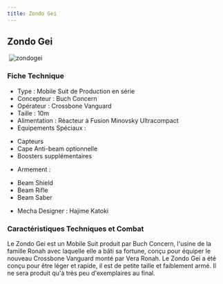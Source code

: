 ```yaml
---
title: Zondo Gei
---
```


Zondo Gei
---------

 ![zondogei](/images/stories/manga/crossbone/ms/zondogei.jpg)


### Fiche Technique


- Type : Mobile Suit de Production en série  
- Concepteur : Buch Concern  
- Opérateur : Crossbone Vanguard  
- Taille : 10m   
- Alimentation : Réacteur à Fusion Minovsky Ultracompact  
- Equipements Spéciaux :


* Capteurs
* Cape Anti-beam optionnelle
* Boosters supplémentaires


- Armement :


* Beam Shield
* Beam Rifle
* Beam Saber


- Mecha Designer : Hajime Katoki


### Caractéristiques Techniques et Combat


Le Zondo Gei est un Mobile Suit produit par Buch Concern, l'usine de la famille Ronah avec laquelle elle a bâti sa fortune, conçu pour équiper le nouveau Crossbone Vanguard monté par Vera Ronah. Le Zondo Gei a été conçu pour être léger et rapide, il est de petite taille et faiblement armé. Il ne sera produit qu'à très peu d'exemplaires au final.

